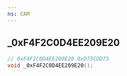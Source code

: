```yaml
---
ns: CAM
---
```

## _0xF4F2C0D4EE209E20

```c
// 0xF4F2C0D4EE209E20 0xD75CDD75
void _0xF4F2C0D4EE209E20();
```


